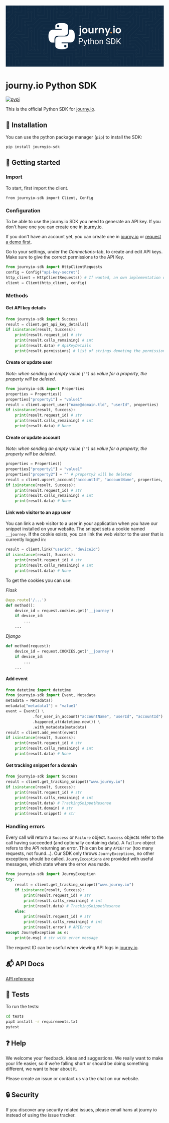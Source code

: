 [![journy.io](https://raw.githubusercontent.com/journy-io/python-sdk/main/banner.png?token=AIYSKXPKLRTOT3S4HQDXE2DAGPNL4)](https://journy.io/?utm_source=github&utm_content=readme-python-sdk)

# journy.io Python SDK

[![pypi](https://img.shields.io/pypi/v/journyio-sdk?color=%234d84f5&style=flat-square)](https://pypi.org/project/journyio-sdk)

This is the official Python SDK for [journy.io](https://journy.io?utm_source=github&utm_content=readme-python-sdk).

## 💾 Installation

You can use the python package manager (`pip`) to install the SDK:

```bash
pip install journyio-sdk
```

## 🔌 Getting started

### Import

To start, first import the client.

```pyhton
from journyio-sdk import Client, Config
```

### Configuration

To be able to use the journy.io SDK you need to generate an API key. If you don't have one you can create one in [journy.io](https://system.journy.io?utm_source=github&utm_content=readme-python-sdk).

If you don't have an account yet, you can create one in [journy.io](https://system.journy.io/register?utm_source=github&utm_content=readme-python-sdk) or [request a demo first](https://www.journy.io/book-demo?utm_source=github&utm_content=readme-python-sdk).

Go to your settings, under the *Connections*-tab, to create and edit API keys. Make sure to give the correct permissions to the API Key.

```python
from journyio-sdk import HttpClientRequests
config = Config("api-key-secret")
http_client = HttpClientRequests() # If wanted, an own implementation of the HttpClient interface can be created
client = Client(http_client, config)
```

### Methods

#### Get API key details

```python
from journyio-sdk import Success
result = client.get_api_key_details()
if isinstance(result, Success):
    print(result.request_id) # str
    print(result.calls_remaining) # int
    print(result.data) # ApiKeyDetails
    print(result.permissions) # list of strings denoting the permissions
```

#### Create or update user

_Note: when sending an empty value (`""`) as value for a property, the property will be deleted._

```python
from journyio-sdk import Properties
properties = Properties()
properties["property1"] = "value1"
result = client.upsert_user("name@domain.tld", "userId", properties)
if isinstance(result, Success):
    print(result.request_id) # str
    print(result.calls_remaining) # int
    print(result.data) # None
```

#### Create or update account

_Note: when sending an empty value (`""`) as value for a property, the property will be deleted._

```python
properties = Properties()
properties["property1"] = "value1"
properties["property2"] = "" # property2 will be deleted
result = client.upsert_account("accountId", "accountName", properties, ["memberId1", "memberId2"])
if isinstance(result, Success):
    print(result.request_id) # str
    print(result.calls_remaining) # int
    print(result.data) # None
```

#### Link web visitor to an app user

You can link a web visitor to a user in your application when you have our snippet installed on your website. The snippet sets a cookie named `__journey`. If the cookie exists, you can link the web visitor to the user that is currently logged in:

```python
result = client.link("userId", "deviceId")
if isinstance(result, Success):
    print(result.request_id) # str
    print(result.calls_remaining) # int
    print(result.data) # None
```

To get the cookies you can use:

*Flask*

```python
@app.route('/...')
def method():
    device_id = request.cookies.get('__journey')
    if device_id:
        ...
    ...
```

*Django*

```python
def method(request):
    device_id = request.COOKIES.get('__journey')
    if device_id:
        ...
    ...
```

#### Add event

```python
from datetime import datetime
from journyio-sdk import Event, Metadata
metadata = Metadata()
metadata["metadata1"] = "value1"
event = Event() \
            .for_user_in_account("accountName", "userId", "accountId") \
            .happened_at(datetime.now()) \
            .with_metadata(metadata)
result = client.add_event(event)
if isinstance(result, Success):
    print(result.request_id) # str
    print(result.calls_remaining) # int
    print(result.data) # None
```

#### Get tracking snippet for a domain

```python
from journyio-sdk import Success
result = client.get_tracking_snippet("www.journy.io")
if isinstance(result, Success):
    print(result.request_id) # str
    print(result.calls_remaining) # int
    print(result.data) # TrackingSnippetResonse
    print(result.domain) # str
    print(result.snippet) # str
```

### Handling errors

Every call will return a `Success` or `Failure` object. `Success` objects refer to the call having succeeded (and optionally containing data).
A `Failure` object refers to the API returning an error. This can be any `APIError` (too many requests, not found...). 
Our SDK only throws `JournyExceptions`, no other exceptions should be called. `JournyExceptions` are provided with useful messages, which state where the error was made.


```python
from journyio-sdk import JournyException
try:
    result = client.get_tracking_snippet("www.journy.io")
    if isinstance(result, Success):
        print(result.request_id) # str
        print(result.calls_remaining) # int
        print(result.data) # TrackingSnippetResonse
    else:
        print(result.request_id) # str
        print(result.calls_remaining) # int
        print(result.error) # APIError
except JournyException as e:
    print(e.msg) # str with error message
```

The request ID can be useful when viewing API logs in [journy.io](https://system.journy.io?utm_source=github&utm_content=readme-python-sdk).

## 📬 API Docs

[API reference](https://developers.journy.io)

## 💯 Tests

To run the tests:

```bash
cd tests
pip3 install -r requirements.txt
pytest
```

## ❓ Help

We welcome your feedback, ideas and suggestions. We really want to make your life easier, so if we’re falling short or should be doing something different, we want to hear about it.

Please create an issue or contact us via the chat on our website.

## 🔒 Security

If you discover any security related issues, please email hans at journy io instead of using the issue tracker.
